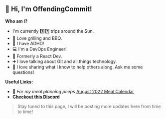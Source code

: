 ## 👋 Hi, I'm OffendingCommit!

**Who am I?**
* I'm currently 3️⃣7️⃣ trips around the Sun.
* 🍖 Love grilling and BBQ.
* 🎉 I have ADHD!
* 💻 I'm a DevOps Engineer!
* 🤭 Formerly a React Dev.
* ➕ I love talking about Git and all things technology.
* 🧠 I love sharing what I know to help others along. Ask me some questions!

**Useful Links:**
* 🍪 _For my meal planning peeps_ [August 2022 Meal Calendar](https://drive.google.com/file/d/1Q9CprZr_w_t9BBgWV3CP67pQepUFRWcM/view)
* [**Checkout this Discord**](https://discord.gg/nS6Yg6qwsK)

> Stay tuned to this page, I will be posting more updates here from time to time!
